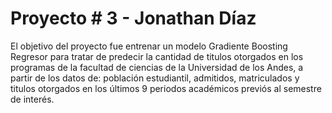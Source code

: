 # Proyecto # 3 - Jonathan Díaz
El objetivo del proyecto fue entrenar un modelo Gradiente Boosting Regresor para tratar de predecir la cantidad de titulos otorgados en los programas de la facultad de ciencias de la Universidad de los Andes, a partir de los datos de: población estudiantil, admitidos, matriculados y titulos otorgados en los últimos 9 periodos académicos previós al semestre de interés.
